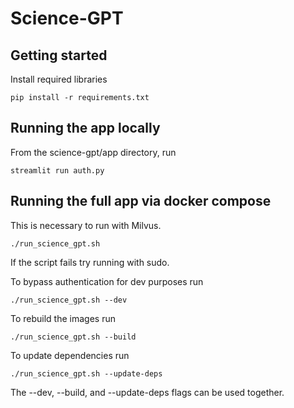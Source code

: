 # Science-GPT

## Getting started
Install required libraries
```
pip install -r requirements.txt
```

## Running the app locally
From the science-gpt/app directory, run
```
streamlit run auth.py
```

## Running the full app via docker compose
This is necessary to run with Milvus.
```
./run_science_gpt.sh
```
If the script fails try running with sudo.

To bypass authentication for dev purposes run
```
./run_science_gpt.sh --dev
```

To rebuild the images run
```
./run_science_gpt.sh --build
```

To update dependencies run
```
./run_science_gpt.sh --update-deps
```

The --dev, --build, and --update-deps flags can be used together.
